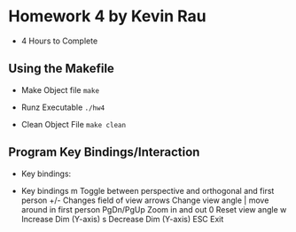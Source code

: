 # Homework 4 by Kevin Rau

- 4 Hours to Complete 

## Using the Makefile

- Make Object file `make`

- Runz Executable `./hw4`

- Clean Object File `make clean`

## Program Key Bindings/Interaction

- Key bindings:

- Key bindings
  m          Toggle between perspective and orthogonal and first person
  +/-        Changes field of view 
  arrows     Change view angle | move around in first person 
  PgDn/PgUp  Zoom in and out
  0          Reset view angle
  w          Increase Dim (Y-axis)
  s          Decrease Dim (Y-axis)
  ESC        Exit
